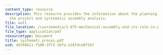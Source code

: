 ```yaml
---
content_type: resource
description: This resource provides the information about the planning process for
  the project and systematic assembly analysis.
file: null
file_location: /coursemedia/2-875-mechanical-assembly-and-its-role-in-product-development-fall-2004/dd768b21f5003f723bfae1bfdce0f16f_systematc_proces.pdf
file_type: application/pdf
resourcetype: Document
title: systematc_proces.pdf
uid: dd768b21-f500-3f72-3bfa-e1bfdce0f16f
---
```

